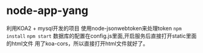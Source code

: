 # node-app-yang
利用KOA2 + mysql开发的项目
使用node-jsonwebtoken来处理token
<code>npm install</code>
<code>npm start</code>
数据库的配置在config.js里面,开启服务后直接打开static里面的html文件
用了koa-cors，所以直接打开html文件就好了。

